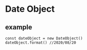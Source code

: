 # Date Object

## example

```
const dateObject = new DateObject()
dateObject.format() //2020/08/20
```
